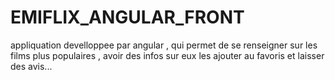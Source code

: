 # EMIFLIX_ANGULAR_FRONT
appliquation develloppee par angular , qui permet de se renseigner sur les films plus populaires , avoir des infos sur eux les ajouter au favoris et laisser des avis...
